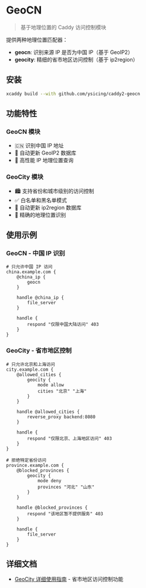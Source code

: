 # GeoCN

> 基于地理位置的 Caddy 访问控制模块

提供两种地理位置匹配器：
- **geocn**: 识别来源 IP 是否为中国 IP（基于 GeoIP2）
- **geocity**: 精细的省市地区访问控制（基于 ip2region）

## 安装

```bash
xcaddy build --with github.com/ysicing/caddy2-geocn
```

## 功能特性

### GeoCN 模块
- 🇨🇳 识别中国 IP 地址
- 🔄 自动更新 GeoIP2 数据库
- 🚀 高性能 IP 地理位置查询

### GeoCity 模块  
- 🏙️ 支持省份和城市级别的访问控制
- ✅ 白名单和黑名单模式
- 🔄 自动更新 ip2region 数据库
- 🎯 精确的地理位置识别

## 使用示例

### GeoCN - 中国 IP 识别

```caddyfile
# 只允许中国 IP 访问
china.example.com {
    @china_ip {
        geocn
    }
    
    handle @china_ip {
        file_server
    }
    
    handle {
        respond "仅限中国大陆访问" 403
    }
}
```

### GeoCity - 省市地区控制

```caddyfile
# 只允许北京和上海访问
city.example.com {
    @allowed_cities {
        geocity {
            mode allow
            cities "北京" "上海"
        }
    }
    
    handle @allowed_cities {
        reverse_proxy backend:8080
    }
    
    handle {
        respond "仅限北京、上海地区访问" 403
    }
}

# 拒绝特定省份访问
province.example.com {
    @blocked_provinces {
        geocity {
            mode deny
            provinces "河北" "山东"
        }
    }
    
    handle @blocked_provinces {
        respond "该地区暂不提供服务" 403
    }
    
    handle {
        file_server
    }
}
```

## 详细文档

- [GeoCity 详细使用指南](GEOCITY.md) - 省市地区访问控制功能

